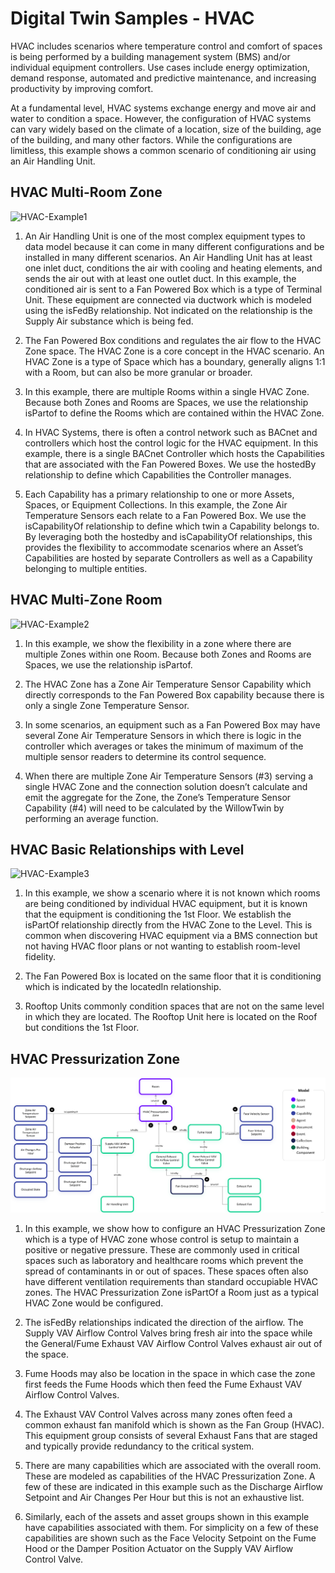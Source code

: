 # Digital Twin Samples - HVAC

HVAC includes scenarios where temperature control and comfort of spaces is being performed by a building management system (BMS) and/or individual equipment controllers. Use cases include energy optimization, demand response, automated and predictive maintenance, and increasing productivity by improving comfort.

At a fundamental level, HVAC systems exchange energy and move air and water to condition a space. However, the configuration of HVAC systems can vary widely based on the climate of a location, size of the building, age of the building, and many other factors. While the configurations are limitless, this example shows a common scenario of conditioning air using an Air Handling Unit.

## HVAC Multi-Room Zone

![HVAC-Example1](Images/HVAC-Example1.png)

1. An Air Handling Unit is one of the most complex equipment types to data model because it can come in many different configurations and be installed in many different scenarios. An Air Handling Unit has at least one inlet duct, conditions the air with cooling and heating elements, and sends the air out with at least one outlet duct. In this example, the conditioned air is sent to a Fan Powered Box which is a type of Terminal Unit. These equipment are connected via ductwork which is modeled using the isFedBy relationship. Not indicated on the relationship is the Supply Air substance which is being fed.

2. The Fan Powered Box conditions and regulates the air flow to the HVAC Zone space. The HVAC Zone is a core concept in the HVAC scenario. An HVAC Zone is a type of Space which has a boundary, generally aligns 1:1 with a Room, but can also be more granular or broader.

3. In this example, there are multiple Rooms within a single HVAC Zone. Because both Zones and Rooms are Spaces, we use the relationship isPartof to define the Rooms which are contained within the HVAC Zone.

4. In HVAC Systems, there is often a control network such as BACnet and controllers which host the control logic for the HVAC equipment. In this example, there is a single BACnet Controller which hosts the Capabilities that are associated with the Fan Powered Boxes. We use the hostedBy relationship to define which Capabilities the Controller manages.

5. Each Capability has a primary relationship to one or more Assets, Spaces, or Equipment Collections. In this example, the Zone Air Temperature Sensors each relate to a Fan Powered Box. We use the isCapabilityOf relationship to define which twin a Capability belongs to. By leveraging both the hostedby and isCapabilityOf relationships, this provides the flexibility to accommodate scenarios where an Asset’s Capabilities are hosted by separate Controllers as well as a Capability belonging to multiple entities.

## HVAC Multi-Zone Room

![HVAC-Example2](Images/HVAC-Example2.png)

1. In this example, we show the flexibility in a zone where there are multiple Zones within one Room. Because both Zones and Rooms are Spaces, we use the relationship isPartof.

2. The HVAC Zone has a Zone Air Temperature Sensor Capability which directly corresponds to the Fan Powered Box capability because there is only a single Zone Temperature Sensor.

3. In some scenarios, an equipment such as a Fan Powered Box may have several Zone Air Temperature Sensors in which there is logic in the controller which averages or takes the minimum of maximum of the multiple sensor readers to determine its control sequence.

4. When there are multiple Zone Air Temperature Sensors (#3) serving a single HVAC Zone and the connection solution doesn’t calculate and emit the aggregate for the Zone, the Zone’s Temperature Sensor Capability (#4) will need to be calculated by the WillowTwin by performing an average function.

## HVAC Basic Relationships with Level

![HVAC-Example3](Images/HVAC-Example3.png)

1. In this example, we show a scenario where it is not known which rooms are being conditioned by individual HVAC equipment, but it is known that the equipment is conditioning the 1st Floor. We establish the isPartOf relationship directly from the HVAC Zone to the Level. This is common when discovering HVAC equipment via a BMS connection but not having HVAC floor plans or not wanting to establish room-level fidelity.

2. The Fan Powered Box is located on the same floor that it is conditioning which is indicated by the locatedIn relationship.

3. Rooftop Units commonly condition spaces that are not on the same level in which they are located. The Rooftop Unit here is located on the Roof but conditions the 1st Floor.

## HVAC Pressurization Zone

![HVACPressurizationZone-Example1](Images/HVACPressurizationZone-Example1.png)

1. In this example, we show how to configure an HVAC Pressurization Zone which is a type of HVAC zone whose control is setup to maintain a positive or negative pressure. These are commonly used in critical spaces such as laboratory and healthcare rooms which prevent the spread of contaminants in or out of spaces. These spaces often also have different ventilation requirements than standard occupiable HVAC zones. The HVAC Pressurization Zone isPartOf a Room just as a typical HVAC Zone would be configured.

2. The isFedBy relationships indicated the direction of the airflow. The Supply VAV Airflow Control Valves bring fresh air into the space while the General/Fume Exhaust VAV Airflow Control Valves exhaust air out of the space.

3. Fume Hoods may also be location in the space in which case the zone first feeds the Fume Hoods which then feed the Fume Exhaust VAV Airflow Control Valves.

4. The Exhaust VAV Control Valves across many zones often feed a common exhaust fan manifold which is shown as the Fan Group (HVAC). This equipment group consists of several Exhaust Fans that are staged and typically provide redundancy to the critical system.

5. There are many capabilities which are associated with the overall room. These are modeled as capabilities of the HVAC Pressurization Zone. A few of these are indicated in this example such as the Discharge Airflow Setpoint and Air Changes Per Hour but this is not an exhaustive list.

6. Similarly, each of the assets and asset groups shown in this example have capabilities associated with them. For simplicity on a few of these capabilities are shown such as the Face Velocity Setpoint on the Fume Hood or the Damper Position Actuator on the Supply VAV Airflow Control Valve.
